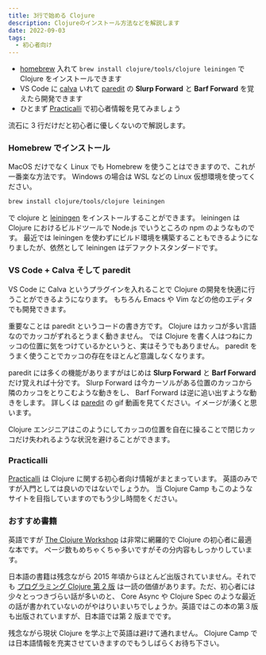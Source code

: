 ```yaml
---
title: 3行で始める Clojure
description: Clojureのインストール方法などを解説します
date: 2022-09-03
tags:
  - 初心者向け
---
```


- [homebrew](https://brew.sh) 入れて `brew install clojure/tools/clojure leiningen` で Clojure をインストールできます
- VS Code に [calva](https://calva.io) いれて [paredit](https://calva.io/paredit/#editing) の **Slurp Forward** と **Barf Forward** を覚えたら開発できます
- ひとまず [Practicalli](https://practical.li) で初心者情報を見てみましょう

流石に 3 行だけだと初心者に優しくないので解説します。

### Homebrew でインストール

MacOS だけでなく Linux でも Homebrew を使うことはできますので、これが一番楽な方法です。
Windows の場合は WSL などの Linux 仮想環境を使ってください。

```bash
brew install clojure/tools/clojure leiningen
```

で clojure と [leiningen](https://leiningen.org) をインストールすることができます。
leiningen は Clojure におけるビルドツールで Node.js でいうところの npm のようなものです。
最近では leiningen を使わずにビルド環境を構築することもできるようになりましたが、依然として leiningen はデファクトスタンダードです。

### VS Code + Calva そして paredit

VS Code に Calva というプラグインを入れることで Clojure の開発を快適に行うことができるようになります。
もちろん Emacs や Vim などの他のエディタでも開発できます。

重要なことは paredit というコードの書き方です。 Clojure はカッコが多い言語なのでカッコがずれるとうまく動きません。
では Clojure を書く人はつねにカッコの位置に気をつけているかというと、実はそうでもありません。
paredit をうまく使うことでカッコの存在をほとんど意識しなくなります。

paredit には多くの機能がありますがはじめは **Slurp Forward** と **Barf Forward** だけ覚えれば十分です。
Slurp Forward は今カーソルがある位置のカッコから隣のカッコをとりこむような動きをし、
Barf Forward は逆に追い出すような動きをします。
詳しくは [paredit](https://calva.io/paredit/#editing) の gif 動画を見てください。イメージが湧くと思います。

Clojure エンジニアはこのようにしてカッコの位置を自在に操ることで閉じカッコだけ失われるような状況を避けることができます。

### Practicalli

[Practicalli](https://practical.li) は Clojure に関する初心者向け情報がまとまっています。
英語のみですが入門としては良いのではないでしょうか。
当 Clojure Camp もこのようなサイトを目指していますのでもう少し時間をください。

### おすすめ書籍

英語ですが [The Clojure Workshop](https://www.packtpub.com/product/the-clojure-workshop/9781838825485) は非常に網羅的で Clojure の初心者に最適な本です。
ページ数もめちゃくちゃ多いですがその分内容もしっかりしています。

日本語の書籍は残念ながら 2015 年頃からほとんど出版されていません。それでも [プログラミング Clojure 第 2 版](https://www.amazon.co.jp/dp/4274069133) は一読の価値があります。ただ、初心者には少々とっつきづらい話が多いのと、 Core Async や Clojure Spec のような最近の話が書かれていないのがやはりいまいちでしょうか。英語ではこの本の第３版も出版されていますが、日本語では第 2 版までです。

残念ながら現状 Clojure を学ぶ上で英語は避けて通れません。 Clojure Camp では日本語情報を充実させていきますのでもうしばらくお待ち下さい。
